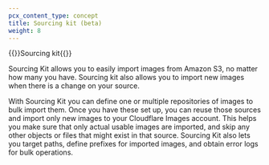 ```yaml
---
pcx_content_type: concept
title: Sourcing kit (beta)
weight: 8
---
```


{{<beta>}}Sourcing kit{{</beta>}}

Sourcing Kit allows you to easily import images from Amazon S3, no matter how many you have. Sourcing kit also allows you to import new images when there is a change on your source. 

With Sourcing Kit you can define one or multiple repositories of images to bulk import them. Once you have these set up, you can reuse those sources and import only new images to your Cloudflare Images account. This helps you make sure that only actual usable images are imported, and skip any other objects or files that might exist in that source. Sourcing Kit also lets you target paths, define prefixes  for imported images, and obtain error logs for bulk operations.